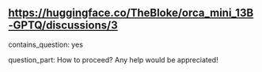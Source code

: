 ## https://huggingface.co/TheBloke/orca_mini_13B-GPTQ/discussions/3

contains_question: yes

question_part: How to proceed? Any help would be appreciated!
